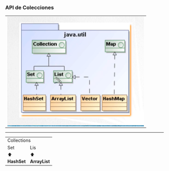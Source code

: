 ### API de Colecciones

<table align="center" >
  <tr>
    <td align="center" style="padding=0;width=50%;">
      <img align="center" style="padding=0;" src="../images/APIcollection.png" />
    </td>
  </tr>
</table>

---

<table align="center">
  <tr>
    <td colspan="2">Collections</td>
  </tr>

  <tr>
    <td>Set</td>
    <td>Lis</td>
  </tr>

  <tr>
    <td>⬆️</td>
    <td>⬆️</td>
  </tr>

  <tr>
    <td><strong>HashSet</strong></td>
    <td><strong>ArrayList</strong></td>
  </tr>
</table>


